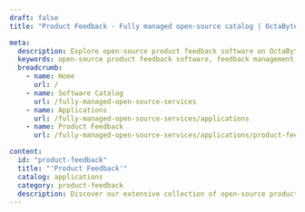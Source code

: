 ```yaml
---
draft: false
title: "Product Feedback - Fully managed open-source catalog | OctaByte.io"

meta:
  description: Explore open-source product feedback software on OctaByte. We manage installation, updates, backups, and support to ensure a smooth feedback management experience.
  keywords: open-source product feedback software, feedback management, OctaByte, product development, customer satisfaction, feedback solution, open-source feedback tools, product feedback software, managed services, product feedback support
  breadcrumb:
    - name: Home
      url: /
    - name: Software Catalog
      url: /fully-managed-open-source-services
    - name: Applications
      url: /fully-managed-open-source-services/applications
    - name: Product Feedback
      url: /fully-managed-open-source-services/applications/product-feedback

content:
  id: "product-feedback"
  title: "'Product Feedback'"
  catalog: applications
  category: product-feedback
  description: Discover our extensive collection of open-source product feedback software at OctaByte. We offer a hassle-free experience by handling all aspects of the installation, backups, updates, support, and ongoing maintenance. Whether you're looking to improve customer satisfaction, enhance product development, or manage user feedback seamlessly, our platform ensures your feedback management process is streamlined and efficient. With OctaByte, you can focus on your business while we take care of the technical details, delivering an exceptional feedback solution that integrates seamlessly with your existing processes.
---
```

